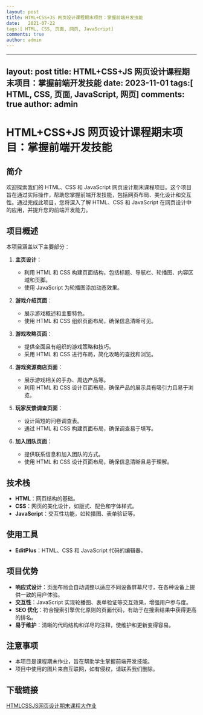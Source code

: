 ```yaml
---
layout: post
title: HTML+CSS+JS 网页设计课程期末项目：掌握前端开发技能
date:   2021-07-22
tags:[ HTML, CSS, 页面, 网页, JavaScript]
comments: true
author: admin
---
```

---
layout: post
title: HTML+CSS+JS 网页设计课程期末项目：掌握前端开发技能
date:   2023-11-01
tags:[ HTML, CSS, 页面, JavaScript, 网页]
comments: true
author: admin
---
# HTML+CSS+JS 网页设计课程期末项目：掌握前端开发技能

## 简介

欢迎探索我们的 HTML、CSS 和 JavaScript 网页设计期末课程项目。这个项目旨在通过实际操作，帮助您掌握前端开发技能，包括网页布局、美化设计和交互性。通过完成此项目，您将深入了解 HTML、CSS 和 JavaScript 在网页设计中的应用，并提升您的前端开发能力。

## 项目概述

本项目涵盖以下主要部分：

1. **主页设计**：
   - 利用 HTML 和 CSS 构建页面结构，包括标题、导航栏、轮播图、内容区域和页脚。
   - 使用 JavaScript 为轮播图添加动态效果。

2. **游戏介绍页面**：
   - 展示游戏概述和主要特色。
   - 使用 HTML 和 CSS 组织页面布局，确保信息清晰可见。

3. **游戏攻略页面**：
   - 提供全面且有组织的游戏策略和技巧。
   - 采用 HTML 和 CSS 进行布局，简化攻略的查找和浏览。

4. **游戏资源商店页面**：
   - 展示游戏相关的手办、周边产品等。
   - 利用 HTML 和 CSS 设计页面布局，确保产品的展示具有吸引力且易于浏览。

5. **玩家反馈调查页面**：
   - 设计简短的问卷调查表。
   - 通过 HTML 和 CSS 构建页面布局，确保调查易于填写。

6. **加入团队页面**：
   - 提供联系信息和加入团队的方式。
   - 使用 HTML 和 CSS 设计页面布局，确保信息清晰且易于理解。

## 技术栈

- **HTML**：网页结构的基础。
- **CSS**：网页的美化设计，如版式、配色和字体样式。
- **JavaScript**：交互性功能，如轮播图、表单验证等。

## 使用工具

- **EditPlus**：HTML、CSS 和 JavaScript 代码的编辑器。

## 项目优势

- **响应式设计**：页面布局会自动调整以适应不同设备屏幕尺寸，在各种设备上提供一致的用户体验。
- **交互性**：JavaScript 实现轮播图、表单验证等交互效果，增强用户参与度。
- **SEO 优化**：符合搜索引擎优化原则的页面代码，有助于在搜索结果中获得更高的排名。
- **易于维护**：清晰的代码结构和详尽的注释，使维护和更新变得容易。

## 注意事项

- 本项目是课程期末作业，旨在帮助学生掌握前端开发技能。
- 项目中使用的图片来自互联网，如有侵权，请联系我们删除。

## 下载链接

[HTMLCSSJS网页设计期末课程大作业](https://pan.quark.cn/s/28364ba06182)